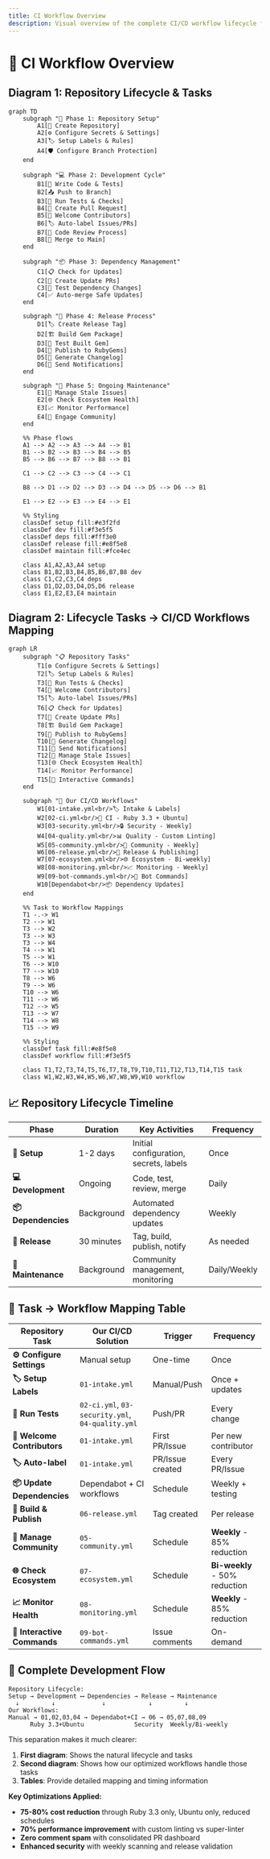 ```yaml
---
title: CI Workflow Overview
description: Visual overview of the complete CI/CD workflow lifecycle for Ruby gem development
---
```


# 🔄 CI Workflow Overview

## Diagram 1: Repository Lifecycle & Tasks

```mermaid
graph TD
    subgraph "🚀 Phase 1: Repository Setup"
        A1[📁 Create Repository] 
        A2[⚙️ Configure Secrets & Settings]
        A3[🏷️ Setup Labels & Rules]
        A4[🛡️ Configure Branch Protection]
    end
    
    subgraph "💻 Phase 2: Development Cycle"
        B1[📝 Write Code & Tests]
        B2[📤 Push to Branch]
        B3[🧪 Run Tests & Checks]
        B4[🔧 Create Pull Request]
        B5[👋 Welcome Contributors]
        B6[🏷️ Auto-label Issues/PRs]
        B7[👥 Code Review Process]
        B8[🔀 Merge to Main]
    end
    
    subgraph "📦 Phase 3: Dependency Management"
        C1[📋 Check for Updates]
        C2[🔄 Create Update PRs]
        C3[🧪 Test Dependency Changes]
        C4[✅ Auto-merge Safe Updates]
    end
    
    subgraph "🚀 Phase 4: Release Process"
        D1[🏷️ Create Release Tag]
        D2[🏗️ Build Gem Package]
        D3[🧪 Test Built Gem]
        D4[💎 Publish to RubyGems]
        D5[📝 Generate Changelog]
        D6[📢 Send Notifications]
    end
    
    subgraph "🔄 Phase 5: Ongoing Maintenance"
        E1[🧹 Manage Stale Issues]
        E2[🌐 Check Ecosystem Health]
        E3[📈 Monitor Performance]
        E4[👥 Engage Community]
    end
    
    %% Phase flows
    A1 --> A2 --> A3 --> A4 --> B1
    B1 --> B2 --> B3 --> B4 --> B5
    B5 --> B6 --> B7 --> B8 --> B1
    
    C1 --> C2 --> C3 --> C4 --> C1
    
    B8 --> D1 --> D2 --> D3 --> D4 --> D5 --> D6 --> B1
    
    E1 --> E2 --> E3 --> E4 --> E1
    
    %% Styling
    classDef setup fill:#e3f2fd
    classDef dev fill:#f3e5f5
    classDef deps fill:#fff3e0
    classDef release fill:#e8f5e8
    classDef maintain fill:#fce4ec
    
    class A1,A2,A3,A4 setup
    class B1,B2,B3,B4,B5,B6,B7,B8 dev
    class C1,C2,C3,C4 deps
    class D1,D2,D3,D4,D5,D6 release
    class E1,E2,E3,E4 maintain
```

## Diagram 2: Lifecycle Tasks → CI/CD Workflows Mapping

```mermaid
graph LR
    subgraph "📋 Repository Tasks"
        T1[⚙️ Configure Secrets & Settings]
        T2[🏷️ Setup Labels & Rules]
        T3[🧪 Run Tests & Checks]
        T4[👋 Welcome Contributors]
        T5[🏷️ Auto-label Issues/PRs]
        T6[📋 Check for Updates]
        T7[🔄 Create Update PRs]
        T8[🏗️ Build Gem Package]
        T9[💎 Publish to RubyGems]
        T10[📝 Generate Changelog]
        T11[📢 Send Notifications]
        T12[🧹 Manage Stale Issues]
        T13[🌐 Check Ecosystem Health]
        T14[📈 Monitor Performance]
        T15[🤖 Interactive Commands]
    end
    
    subgraph "🤖 Our CI/CD Workflows"
        W1[01-intake.yml<br/>🏷️ Intake & Labels]
        W2[02-ci.yml<br/>🧪 CI - Ruby 3.3 + Ubuntu]
        W3[03-security.yml<br/>🔒 Security - Weekly]
        W4[04-quality.yml<br/>📊 Quality - Custom Linting]
        W5[05-community.yml<br/>👥 Community - Weekly]
        W6[06-release.yml<br/>🚀 Release & Publishing]
        W7[07-ecosystem.yml<br/>🌐 Ecosystem - Bi-weekly]
        W8[08-monitoring.yml<br/>📈 Monitoring - Weekly]
        W9[09-bot-commands.yml<br/>🤖 Bot Commands]
        W10[Dependabot<br/>📦 Dependency Updates]
    end
    
    %% Task to Workflow Mappings
    T1 -.-> W1
    T2 --> W1
    T3 --> W2
    T3 --> W3
    T3 --> W4
    T4 --> W1
    T5 --> W1
    T6 --> W10
    T7 --> W10
    T8 --> W6
    T9 --> W6
    T10 --> W6
    T11 --> W6
    T12 --> W5
    T13 --> W7
    T14 --> W8
    T15 --> W9
    
    %% Styling
    classDef task fill:#e8f5e8
    classDef workflow fill:#f3e5f5
    
    class T1,T2,T3,T4,T5,T6,T7,T8,T9,T10,T11,T12,T13,T14,T15 task
    class W1,W2,W3,W4,W5,W6,W7,W8,W9,W10 workflow
```

## 📈 Repository Lifecycle Timeline

| Phase | Duration | Key Activities | Frequency |
|-------|----------|----------------|-----------|
| **🚀 Setup** | 1-2 days | Initial configuration, secrets, labels | Once |
| **💻 Development** | Ongoing | Code, test, review, merge | Daily |
| **📦 Dependencies** | Background | Automated dependency updates | Weekly |
| **🚀 Release** | 30 minutes | Tag, build, publish, notify | As needed |
| **🔄 Maintenance** | Background | Community management, monitoring | Daily/Weekly |

## 🎯 Task → Workflow Mapping Table

| Repository Task | Our CI/CD Solution | Trigger | Frequency |
|----------------|-------------------|---------|-----------|
| **⚙️ Configure Settings** | Manual setup | One-time | Once |
| **🏷️ Setup Labels** | `01-intake.yml` | Manual/Push | Once + updates |
| **🧪 Run Tests** | `02-ci.yml`, `03-security.yml`, `04-quality.yml` | Push/PR | Every change |
| **👋 Welcome Contributors** | `01-intake.yml` | First PR/Issue | Per new contributor |
| **🏷️ Auto-label** | `01-intake.yml` | PR/Issue created | Every PR/Issue |
| **📦 Update Dependencies** | Dependabot + CI workflows | Schedule | Weekly + testing |
| **🚀 Build & Publish** | `06-release.yml` | Tag created | Per release |
| **🧹 Manage Community** | `05-community.yml` | Schedule | **Weekly** - 85% reduction |
| **🌐 Check Ecosystem** | `07-ecosystem.yml` | Schedule | **Bi-weekly** - 50% reduction |
| **📈 Monitor Health** | `08-monitoring.yml` | Schedule | **Weekly** - 85% reduction |
| **🤖 Interactive Commands** | `09-bot-commands.yml` | Issue comments | On-demand |

## 🔄 Complete Development Flow

```
Repository Lifecycle:
Setup → Development ⟷ Dependencies → Release → Maintenance
  ↓         ↓             ↓            ↓         ↓
Our Workflows:
Manual → 01,02,03,04 → Dependabot+CI → 06 → 05,07,08,09
      Ruby 3.3+Ubuntu              Security  Weekly/Bi-weekly
```

This separation makes it much clearer:
1. **First diagram**: Shows the natural lifecycle and tasks
2. **Second diagram**: Shows how our optimized workflows handle those tasks
3. **Tables**: Provide detailed mapping and timing information

**Key Optimizations Applied:**
- **75-80% cost reduction** through Ruby 3.3 only, Ubuntu only, reduced schedules
- **70% performance improvement** with custom linting vs super-linter  
- **Zero comment spam** with consolidated PR dashboard
- **Enhanced security** with weekly scanning and release validation